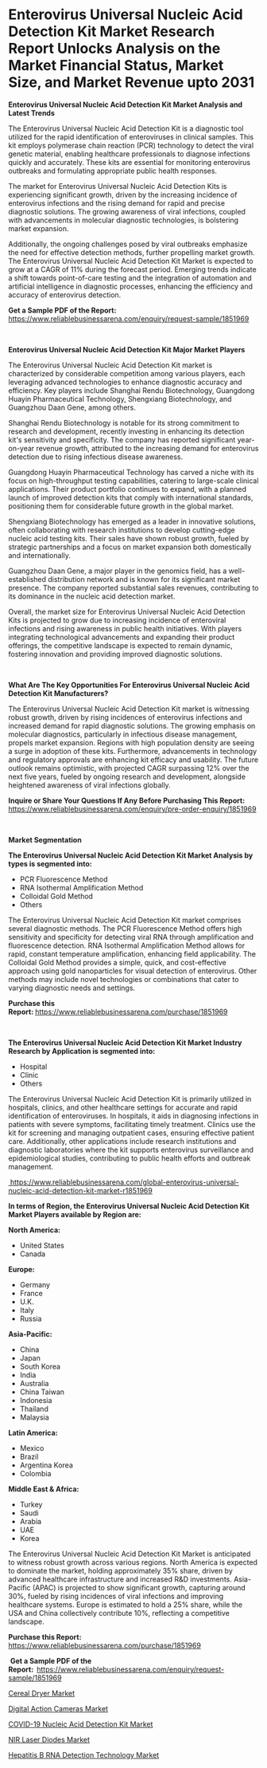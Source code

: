<p><h1>Enterovirus Universal Nucleic Acid Detection Kit Market Research Report Unlocks Analysis on the Market Financial Status, Market Size, and Market Revenue upto 2031</h1></p><p><strong>Enterovirus Universal Nucleic Acid Detection Kit Market Analysis and Latest Trends</strong></p>
<p><p>The Enterovirus Universal Nucleic Acid Detection Kit is a diagnostic tool utilized for the rapid identification of enteroviruses in clinical samples. This kit employs polymerase chain reaction (PCR) technology to detect the viral genetic material, enabling healthcare professionals to diagnose infections quickly and accurately. These kits are essential for monitoring enterovirus outbreaks and formulating appropriate public health responses.</p><p>The market for Enterovirus Universal Nucleic Acid Detection Kits is experiencing significant growth, driven by the increasing incidence of enterovirus infections and the rising demand for rapid and precise diagnostic solutions. The growing awareness of viral infections, coupled with advancements in molecular diagnostic technologies, is bolstering market expansion. </p><p>Additionally, the ongoing challenges posed by viral outbreaks emphasize the need for effective detection methods, further propelling market growth. The Enterovirus Universal Nucleic Acid Detection Kit Market is expected to grow at a CAGR of 11% during the forecast period. Emerging trends indicate a shift towards point-of-care testing and the integration of automation and artificial intelligence in diagnostic processes, enhancing the efficiency and accuracy of enterovirus detection.</p></p>
<p><strong>Get a Sample PDF of the Report:&nbsp;</strong> <a href="https://www.reliablebusinessarena.com/enquiry/request-sample/1851969?utm_campaign=1174&utm_medium=2&utm_source=Github&utm_content=ia&utm_term=18102024&utm_id=enterovirus-universal-nucleic-acid-detection-kit">https://www.reliablebusinessarena.com/enquiry/request-sample/1851969</a></p>
<p>&nbsp;</p>
<p><strong>Enterovirus Universal Nucleic Acid Detection Kit Major Market Players</strong></p>
<p><p>The Enterovirus Universal Nucleic Acid Detection Kit market is characterized by considerable competition among various players, each leveraging advanced technologies to enhance diagnostic accuracy and efficiency. Key players include Shanghai Rendu Biotechnology, Guangdong Huayin Pharmaceutical Technology, Shengxiang Biotechnology, and Guangzhou Daan Gene, among others.</p><p>Shanghai Rendu Biotechnology is notable for its strong commitment to research and development, recently investing in enhancing its detection kit's sensitivity and specificity. The company has reported significant year-on-year revenue growth, attributed to the increasing demand for enterovirus detection due to rising infectious disease awareness.</p><p>Guangdong Huayin Pharmaceutical Technology has carved a niche with its focus on high-throughput testing capabilities, catering to large-scale clinical applications. Their product portfolio continues to expand, with a planned launch of improved detection kits that comply with international standards, positioning them for considerable future growth in the global market.</p><p>Shengxiang Biotechnology has emerged as a leader in innovative solutions, often collaborating with research institutions to develop cutting-edge nucleic acid testing kits. Their sales have shown robust growth, fueled by strategic partnerships and a focus on market expansion both domestically and internationally.</p><p>Guangzhou Daan Gene, a major player in the genomics field, has a well-established distribution network and is known for its significant market presence. The company reported substantial sales revenues, contributing to its dominance in the nucleic acid detection market.</p><p>Overall, the market size for Enterovirus Universal Nucleic Acid Detection Kits is projected to grow due to increasing incidence of enteroviral infections and rising awareness in public health initiatives. With players integrating technological advancements and expanding their product offerings, the competitive landscape is expected to remain dynamic, fostering innovation and providing improved diagnostic solutions.</p></p>
<p>&nbsp;</p>
<p><strong>What Are The Key Opportunities For Enterovirus Universal Nucleic Acid Detection Kit Manufacturers?</strong></p>
<p><p>The Enterovirus Universal Nucleic Acid Detection Kit market is witnessing robust growth, driven by rising incidences of enterovirus infections and increased demand for rapid diagnostic solutions. The growing emphasis on molecular diagnostics, particularly in infectious disease management, propels market expansion. Regions with high population density are seeing a surge in adoption of these kits. Furthermore, advancements in technology and regulatory approvals are enhancing kit efficacy and usability. The future outlook remains optimistic, with projected CAGR surpassing 12% over the next five years, fueled by ongoing research and development, alongside heightened awareness of viral infections globally.</p></p>
<p><strong>Inquire or Share Your Questions If Any Before Purchasing This Report:</strong> <a href="https://www.reliablebusinessarena.com/enquiry/pre-order-enquiry/1851969?utm_campaign=1174&utm_medium=2&utm_source=Github&utm_content=ia&utm_term=18102024&utm_id=enterovirus-universal-nucleic-acid-detection-kit">https://www.reliablebusinessarena.com/enquiry/pre-order-enquiry/1851969</a></p>
<p>&nbsp;</p>
<p><strong>Market Segmentation</strong></p>
<p><strong>The Enterovirus Universal Nucleic Acid Detection Kit Market Analysis by types is segmented into:</strong></p>
<p><ul><li>PCR Fluorescence Method</li><li>RNA Isothermal Amplification Method</li><li>Colloidal Gold Method</li><li>Others</li></ul></p>
<p><p>The Enterovirus Universal Nucleic Acid Detection Kit market comprises several diagnostic methods. The PCR Fluorescence Method offers high sensitivity and specificity for detecting viral RNA through amplification and fluorescence detection. RNA Isothermal Amplification Method allows for rapid, constant temperature amplification, enhancing field applicability. The Colloidal Gold Method provides a simple, quick, and cost-effective approach using gold nanoparticles for visual detection of enterovirus. Other methods may include novel technologies or combinations that cater to varying diagnostic needs and settings.</p></p>
<p><strong>Purchase this Report:&nbsp;</strong><a href="https://www.reliablebusinessarena.com/purchase/1851969?utm_campaign=1174&utm_medium=2&utm_source=Github&utm_content=ia&utm_term=18102024&utm_id=enterovirus-universal-nucleic-acid-detection-kit">https://www.reliablebusinessarena.com/purchase/1851969</a></p>
<p>&nbsp;</p>
<p><strong>The Enterovirus Universal Nucleic Acid Detection Kit Market Industry Research by Application is segmented into:</strong></p>
<p><ul><li>Hospital</li><li>Clinic</li><li>Others</li></ul></p>
<p><p>The Enterovirus Universal Nucleic Acid Detection Kit is primarily utilized in hospitals, clinics, and other healthcare settings for accurate and rapid identification of enteroviruses. In hospitals, it aids in diagnosing infections in patients with severe symptoms, facilitating timely treatment. Clinics use the kit for screening and managing outpatient cases, ensuring effective patient care. Additionally, other applications include research institutions and diagnostic laboratories where the kit supports enterovirus surveillance and epidemiological studies, contributing to public health efforts and outbreak management.</p></p>
<p><a href="https://www.reliablebusinessarena.com/global-enterovirus-universal-nucleic-acid-detection-kit-market-r1851969?utm_campaign=1174&utm_medium=2&utm_source=Github&utm_content=ia&utm_term=18102024&utm_id=enterovirus-universal-nucleic-acid-detection-kit">&nbsp;https://www.reliablebusinessarena.com/global-enterovirus-universal-nucleic-acid-detection-kit-market-r1851969</a></p>
<p><strong>In terms of Region, the Enterovirus Universal Nucleic Acid Detection Kit Market Players available by Region are:</strong></p>
<p>
    <p> <strong> North America: </strong>
        <ul>
            <li>United States</li>
            <li>Canada</li>
        </ul>
        </p> 
    <p> <strong> Europe: </strong>
        <ul>
            <li>Germany</li>
            <li>France</li>
            <li>U.K.</li>
            <li>Italy</li>
            <li>Russia</li>
        </ul>
        </p> 
    <p> <strong> Asia-Pacific: </strong>
        <ul>
            <li>China</li>
            <li>Japan</li>
            <li>South Korea</li>
            <li>India</li>
            <li>Australia</li>
            <li>China Taiwan</li>
            <li>Indonesia</li>
            <li>Thailand</li>
            <li>Malaysia</li>
        </ul>
        </p> 
    <p> <strong> Latin America: </strong>
        <ul>
            <li>Mexico</li>
            <li>Brazil</li>
            <li>Argentina Korea</li>
            <li>Colombia</li>
        </ul>
        </p> 
    <p> <strong> Middle East & Africa: </strong>
        <ul>
            <li>Turkey</li>
            <li>Saudi</li>
            <li>Arabia</li>
            <li>UAE</li>
            <li>Korea</li>
        </ul>
    </p>
    </p>
<p><p>The Enterovirus Universal Nucleic Acid Detection Kit Market is anticipated to witness robust growth across various regions. North America is expected to dominate the market, holding approximately 35% share, driven by advanced healthcare infrastructure and increased R&D investments. Asia-Pacific (APAC) is projected to show significant growth, capturing around 30%, fueled by rising incidences of viral infections and improving healthcare systems. Europe is estimated to hold a 25% share, while the USA and China collectively contribute 10%, reflecting a competitive landscape.</p></p>
<p><strong>Purchase this Report: </strong><a href="https://www.reliablebusinessarena.com/purchase/1851969?utm_campaign=1174&utm_medium=2&utm_source=Github&utm_content=ia&utm_term=18102024&utm_id=enterovirus-universal-nucleic-acid-detection-kit">https://www.reliablebusinessarena.com/purchase/1851969</a></p>
<p>&nbsp;<strong>Get a Sample PDF of the Report:&nbsp;&nbsp;</strong><a href="https://www.reliablebusinessarena.com/enquiry/request-sample/1851969?utm_campaign=1174&utm_medium=2&utm_source=Github&utm_content=ia&utm_term=18102024&utm_id=enterovirus-universal-nucleic-acid-detection-kit">https://www.reliablebusinessarena.com/enquiry/request-sample/1851969</a></p>
<p><strong></strong></p>
<p><p><a href="https://issuu.com/reportprime-2/docs/cereal-dryer-market-size-2030.pptx_cea437a6604a23?utm_campaign=1174&utm_medium=2&utm_source=Github&utm_content=ia&utm_term=18102024&utm_id=enterovirus-universal-nucleic-acid-detection-kit">Cereal Dryer Market</a></p><p><a href="https://www.linkedin.com/pulse/global-digital-action-cameras-market-exploring-share-trends-zb4yf?utm_campaign=1174&utm_medium=2&utm_source=Github&utm_content=ia&utm_term=18102024&utm_id=enterovirus-universal-nucleic-acid-detection-kit">Digital Action Cameras Market</a></p><p><a href="https://github.com/makrokhg/Market-Research-Report-List-1/blob/main/covid-19-nucleic-acid-detection-kit-market.md?utm_campaign=1174&utm_medium=2&utm_source=Github&utm_content=ia&utm_term=18102024&utm_id=enterovirus-universal-nucleic-acid-detection-kit">COVID-19 Nucleic Acid Detection Kit Market</a></p><p><a href="https://www.linkedin.com/pulse/pulse-nir-laser-diodes-rhythms-change-market-resonance-nzafc?utm_campaign=1174&utm_medium=2&utm_source=Github&utm_content=ia&utm_term=18102024&utm_id=enterovirus-universal-nucleic-acid-detection-kit">NIR Laser Diodes Market</a></p><p><a href="https://github.com/cherryhe0e9q/Market-Research-Report-List-1/blob/main/hepatitis-b-rna-detection-technology-market.md?utm_campaign=1174&utm_medium=2&utm_source=Github&utm_content=ia&utm_term=18102024&utm_id=enterovirus-universal-nucleic-acid-detection-kit">Hepatitis B RNA Detection Technology Market</a></p></p>